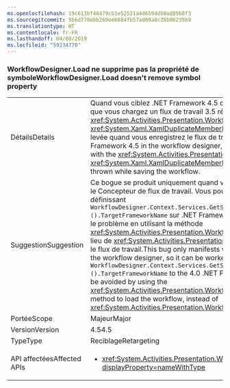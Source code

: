 ```yaml
---
ms.openlocfilehash: 19c613bf48479cb1e52531a4d6594db8ad89b8f3
ms.sourcegitcommit: 5b6d778ebb269ee6684fb57ad69a8c28b06235b9
ms.translationtype: HT
ms.contentlocale: fr-FR
ms.lasthandoff: 04/08/2019
ms.locfileid: "59234770"
---
```

### <a name="workflowdesignerload-doesnt-remove-symbol-property"></a><span data-ttu-id="ac3f4-101">WorkflowDesigner.Load ne supprime pas la propriété de symbole</span><span class="sxs-lookup"><span data-stu-id="ac3f4-101">WorkflowDesigner.Load doesn't remove symbol property</span></span>

|   |   |
|---|---|
|<span data-ttu-id="ac3f4-102">Détails</span><span class="sxs-lookup"><span data-stu-id="ac3f4-102">Details</span></span>|<span data-ttu-id="ac3f4-103">Quand vous ciblez .NET Framework 4.5 dans le Concepteur de flux de travail et que vous chargez un flux de travail 3.5 réhébergé avec la méthode <xref:System.Activities.Presentation.WorkflowDesigner.Load>, une exception <xref:System.Xaml.XamlDuplicateMemberException?displayProperty=name> est levée quand vous enregistrez le flux de travail.</span><span class="sxs-lookup"><span data-stu-id="ac3f4-103">When targeting the .NET Framework 4.5 in the workflow designer, and loading a re-hosted 3.5 workflow with the <xref:System.Activities.Presentation.WorkflowDesigner.Load> method, a <xref:System.Xaml.XamlDuplicateMemberException?displayProperty=name> is thrown while saving the workflow.</span></span>|
|<span data-ttu-id="ac3f4-104">Suggestion</span><span class="sxs-lookup"><span data-stu-id="ac3f4-104">Suggestion</span></span>|<span data-ttu-id="ac3f4-105">Ce bogue se produit uniquement quand vous reciblez .NET Framework 4.5 dans le Concepteur de flux de travail. Vous pouvez donc contourner ce problème en définissant <code>WorkflowDesigner.Context.Services.GetService&lt;DesignerConfigurationService&gt;().TargetFrameworkName</code> sur .NET Framework 4.0. Vous pouvez également éviter le problème en utilisant la méthode <xref:System.Activities.Presentation.WorkflowDesigner.Load(System.String)> au lieu de <xref:System.Activities.Presentation.WorkflowDesigner.Load> pour charger le flux de travail.</span><span class="sxs-lookup"><span data-stu-id="ac3f4-105">This bug only manifests when targeting .NET Framework 4.5 in the workflow designer, so it can be worked around by setting the <code>WorkflowDesigner.Context.Services.GetService&lt;DesignerConfigurationService&gt;().TargetFrameworkName</code> to the 4.0 .NET Framework.Alternatively, the issue may be avoided by using the <xref:System.Activities.Presentation.WorkflowDesigner.Load(System.String)> method to load the workflow, instead of <xref:System.Activities.Presentation.WorkflowDesigner.Load>.</span></span>|
|<span data-ttu-id="ac3f4-106">Portée</span><span class="sxs-lookup"><span data-stu-id="ac3f4-106">Scope</span></span>|<span data-ttu-id="ac3f4-107">Majeur</span><span class="sxs-lookup"><span data-stu-id="ac3f4-107">Major</span></span>|
|<span data-ttu-id="ac3f4-108">Version</span><span class="sxs-lookup"><span data-stu-id="ac3f4-108">Version</span></span>|<span data-ttu-id="ac3f4-109">4.5</span><span class="sxs-lookup"><span data-stu-id="ac3f4-109">4.5</span></span>|
|<span data-ttu-id="ac3f4-110">Type</span><span class="sxs-lookup"><span data-stu-id="ac3f4-110">Type</span></span>|<span data-ttu-id="ac3f4-111">Reciblage</span><span class="sxs-lookup"><span data-stu-id="ac3f4-111">Retargeting</span></span>|
|<span data-ttu-id="ac3f4-112">API affectées</span><span class="sxs-lookup"><span data-stu-id="ac3f4-112">Affected APIs</span></span>|<ul><li><xref:System.Activities.Presentation.WorkflowDesigner.Load?displayProperty=nameWithType></li></ul>|
